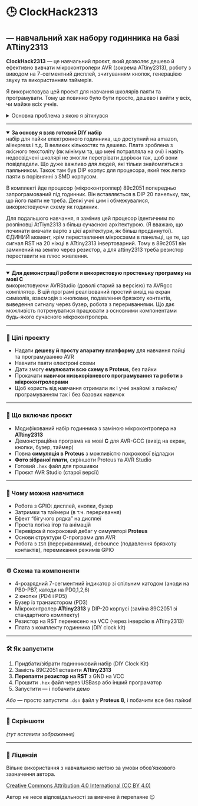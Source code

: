 # 🕒 ClockHack2313 
## — навчальний хак набору годинника на базі ATtiny2313

**ClockHack2313** — це навчальний проєкт, який дозволяє дешево й ефективно вивчати мікроконтролери AVR (зокрема ATtiny2313), роботу з виводом на 7-сегментний дисплей, зчитуванням кнопок, генерацією звуку та використанням таймерів.  

Я використовува цей проект для навчання школярів паяти та програмувати. Тому це повинно було бути просто, дешево і вийти у всіх, чи майже всіх учнів.

<details>
<summary>Основна проблема з якою я зіткнувся</summary>

> під час викладання курсу - різний рівень підготовки учнів. Класична побудова такого курсу - лінійний підхід до навчання. Це - коли треба робити певні кроки послідовно і без виконання попереднього рухатися далі неможливо. Для аудиторії з студентів різного рівня підготовки категорично не можна застосовувати. 
> 
> Таким чином, я зробив всі умови для роботи з різношерстною групою студентів різного рівнея підготовки. Самі продвинуті встигали і спаяти схему і погратися з симуляцією і переписати код, дописавши роботу з IO та перериваннями. А в кого менше досвіду/часу/бажання - мали можливість або годинник спаяти, або, хоча б, погратися з готовою емуляцією - як воно повинно бути вживу.

</details>

---

<details open>
<summary><strong>За основу я взяв готовий DIY набір</strong></summary>
набір для пайки електронного годинника, що доступний на amazon, aliexpress і т.д. В великих кількостях та дешево.
Плата зроблена з якісного текстоліту (як мінімум та, що мені потрапляла на очі) і навіть недосвідчені школярі не змогли перегрівати доріжки так, щоб вони повідпадали. Що дуже  важливо для людей, які тільки знайомляться з паяльником.
Також там був DIP корпус для процесора, який теж легко паяти в порівнянні з SMD корпусом.

В комплекті йде процесор (мікроконтроллер) 89c2051 попередньо запрограмований під годинник. Він вставляється в DIP 20 панельку, так, що його паяти не треба. Деякі учні цим і обмежувалися, використовуючи схему як годинник.

Для подальшого навчання, я замінив цей процесор ідентичним по розпіновці AtTiyn2313 з більш сучасною архітектурою. (Я вважаю, що починати вивчати варто з цієї архітектури, як більш продвинутої).
ЄДИНИЙ момент, крім переставлення мікросхеми в панельці, це те, що сигнал RST на 20 ніжці в ATtiny2313 інвертоварний. Тому в 89c2051 він замкнений на землю через резистор, а для attiny2313 треба резистор переставити на плюс живлення.

</details>

---

<details open>
<summary><strong>Для демонстрації роботи я використовую простеньку програмку на мові C</strong></summary> 
використовуючи AVRStudio (доволі старий за версією) та AVRgcc компілятор.
В цій програмі реалізований простий вивід на екран символів, взаємодія з кнопками, подавлення брязкоту контактів, виведення сигналу через бузер, робота з перериваннями. Що дає можливість потренуватися працювати з основними компонентами будь-якого сучасного мікроконтролера.

</details>

---

### 🎯 Цілі проєкту

- Надати **дешеву й просту апаратну платформу** для навчання пайці та програмуванню AVR
- Навчити паяти електроні схеми
- Дати змогу **емулювати всю схему в Proteus**, без пайки
- Прокачати **навички низькорівневого програмування та роботи з мікроконтролерами**
- Щоб користь від навчання отримали як і учні знайомі з пайкою/програмуванням так і без базових навичок

---

### 🧰 Що включає проєкт

- Модифікований набір годинника з заміною мікроконтролера на **ATtiny2313**
- Демонстраційна програма на мові **C** для AVR-GCC (вивід на екран, кнопки, бузер, таймер)
- Повна **симуляція в Proteus** з можливістю покрокової відладки
- **Фото зібраної плати**, скріншоти Proteus та AVR Studio
- Готовий `.hex` файл для прошивки
- Проєкт AVR Studio (старої версії)
    
---

### 🧠 Чому можна навчитися

- Робота з GPIO: дисплей, кнопки, бузер
- Затримки та таймери (в т.ч. переривання)
- Ефект “бігучого рядка” на дисплеї
- Проста логіка ігор та анімацій
- Перевірка й покроковий дебаг у симуляторі **Proteus**
- Основи структури C-програми для AVR
- Робота з `ISR` (перериваннями), debounce (подавлення брязкоту контактів), перемикання режимів GPIO
---

### ⚙️ Схема та компоненти

- 4-розрядний 7-сегментний індикатор зі спільним катодом (аноди на PB0-PB7, катоди на PD0,1,2,6)
- 2 кнопки (PD4 і PD5)
- Бузер із транзистором (PD3)
- Мікроконтролер **ATtiny2313** у DIP-20 корпусі (заміна 89С2051 зі стандартного комлпекту)
- Резистор на RST перенесено на VCC (через інверсію в ATtiny2313)
- Плата з комплекту годинника (DIY clock kit)

---

### 🛠️ Як запустити

1. Придбати/зібрати годинниковий набір (DIY Clock Kit)
2. Замість 89C2051 вставити **ATtiny2313**
3. **Перепаяти резистор на RST** з GND на VCC
4. Прошити `.hex` файл через USBasp або інший програматор
5. Запустити — і побачити демо

_Або_ — просто запустити `.dsn` файл у **Proteus 8**, і побачити все без пайки!

---

### 📸 Скріншоти

_(тут вставити зображення)_

---

### 📜 Ліцензія

Вільне використання з навчальною метою за умови обовʼязкового зазначення автора.

[Creative Commons Attribution 4.0 International (CC BY 4.0)](LICENSE)

Автор не несе відповідальності за вивчене й перепаяне 😉
